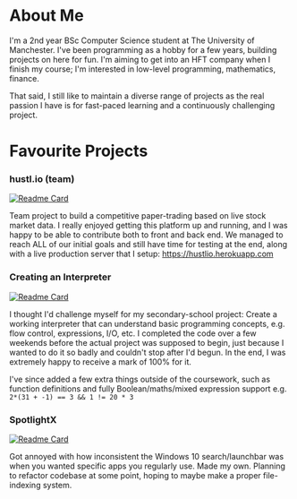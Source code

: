 # About Me
I'm a 2nd year BSc Computer Science student at The University of Manchester. I've been programming as a hobby for a few years, building projects on here for fun. I'm aiming to get into an HFT company when I finish my course; I'm interested in low-level programming, mathematics, finance.

That said, I still like to maintain a diverse range of projects as the real passion I have is for fast-paced learning and a continuously challenging project.

# Favourite Projects

### hustl.io (team)
[![Readme Card](https://github-readme-stats.vercel.app/api/pin/?username=TorinFelton&repo=hustl.io&bg_color=0,1abc9c,2ecc71&text_color=000000&hide_border=true&title_color=000000&icon_color=34495e)](https://github.com/TorinFelton/hustl.io)

Team project to build a competitive paper-trading based on live stock market data. I really enjoyed getting this platform up and running, and I was happy to be able to contribute both to front and back end. We managed to reach ALL of our initial goals and still have time for testing at the end, along with a live production server that I setup: https://hustlio.herokuapp.com

### Creating an Interpreter
[![Readme Card](https://github-readme-stats.vercel.app/api/pin/?username=TorinFelton&repo=NEA_ProgrammingLanguage&bg_color=0,1abc9c,2ecc71&text_color=000000&hide_border=true&title_color=000000&icon_color=34495e)](https://github.com/TorinFelton/NEA_ProgrammingLanguage)

I thought I'd challenge myself for my secondary-school project: Create a working interpreter that can understand basic programming concepts, e.g. flow control, expressions, I/O, etc.
I completed the code over a few weekends before the actual project was supposed to begin, just because I wanted to do it so badly and couldn't stop after I'd begun. In the end, I was extremely happy to receive a mark of 100% for it.

I've since added a few extra things outside of the coursework, such as function definitions and fully Boolean/maths/mixed expression support e.g. `2*(31 + -1) == 3 && 1 != 20 * 3`

### SpotlightX
[![Readme Card](https://github-readme-stats.vercel.app/api/pin/?username=TorinFelton&repo=SpotlightX&bg_color=0,1abc9c,2ecc71&text_color=000000&hide_border=true&title_color=000000&icon_color=34495e)](https://github.com/TorinFelton/SpotlightX)

Got annoyed with how inconsistent the Windows 10 search/launchbar was when you wanted specific apps you regularly use. Made my own. Planning to refactor codebase at some point, hoping to maybe make a proper file-indexing system. 
